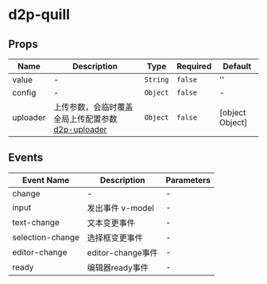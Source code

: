 # d2p-quill

## Props

<!-- @vuese:d2p-quill:props:start -->
|Name|Description|Type|Required|Default|
|---|---|---|---|---|
|value|-|`String`|`false`|''|
|config|-|`Object`|`false`|-|
|uploader|上传参数，会临时覆盖全局上传配置参数[d2p-uploader](/guide/extends/uploader.html)|`Object`|`false`|[object Object]|

<!-- @vuese:d2p-quill:props:end -->


## Events

<!-- @vuese:d2p-quill:events:start -->
|Event Name|Description|Parameters|
|---|---|---|
|change|-|-|
|input|发出事件 v-model|-|
|text-change|文本变更事件|-|
|selection-change|选择框变更事件|-|
|editor-change|editor-change事件|-|
|ready|编辑器ready事件|-|

<!-- @vuese:d2p-quill:events:end -->


